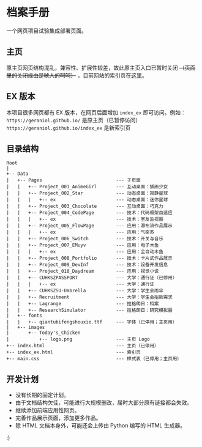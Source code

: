 # 档案手册

一个网页项目试验集成部署页面。

## 主页

原主页网页结构混乱，兼容性、扩展性较差，故此原主页入口已暂时关闭 ~~（页面里的关闭缘由是唬人的呵呵）~~ ，目前网站的索引页在[这里](https://geraniol.github.io/index_ex)。

## EX 版本

本项目很多网页都有 EX 版本，在网页后面增加 `index_ex` 即可访问。例如：
`https://geraniol.github.io/` 是原主页（已暂停访问）
`https://geraniol.github.io/index_ex` 是新索引页

## 目录结构

```
Root
|
+-- Data
|   +-- Pages                           --- 子页面
|   |   +-- Project_001_AnimeGirl       --- 互动桌面：插画少女
|   |   +-- Project_002_Star            --- 动态桌面：寂静星球
|   |   |   +-- ex                      --- 动态桌面：迷你星球
|   |   +-- Project_003_Chocolate       --- 互动桌面：巧克力
|   |   +-- Project_004_CodePage        --- 技术：代码框架自适应
|   |   |   +-- ex                      --- 技术：室友监视器
|   |   +-- Project_005_FlowPage        --- 应用：瀑布流作品展示
|   |   |   +-- ex                      --- 应用：气突苏
|   |   +-- Project_006_Switch          --- 技术：开关与音乐
|   |   +-- Project_007_EMuyv           --- 应用：电子木鱼
|   |   |   +-- ex                      --- 应用：全自动木鱼
|   |   +-- Project_008_Portfolio       --- 技术：卡片式作品展示
|   |   +-- Project_009_DevInf          --- 技术：设备开发信息
|   |   +-- Project_010_Daydream        --- 应用：视觉小说
|   |   +-- CUHKSZPASSPORT              --- 大学：通行证（已停用）
|   |   |   +-- ex                      --- 大学：通行证
|   |   +-- CUHKSZSU-Umbrella           --- 大学：学生会雨伞
|   |   +-- Recruitment                 --- 大学：学生会招新需求
|   |   +-- Lagrange                    --- 拉格朗日：档案
|   |   +-- ResearchSimulator           --- 拉格朗日：研究模拟器
|   +-- fonts
|   |   +-- qiantubifengshouxie.ttf     --- 字体（已停用；主页用）
|   +-- images
|       +-- Today's_Chicken
|           +-- logo.png                --- 主页 Logo
+-- index.html                          --- 主页（已停用）
+-- index_ex.html                       --- 索引页
+-- main.css                            --- 样式表（已停用；主页用）
```

## 开发计划

- 没有长期的固定计划。
- 由于文档结构欠佳，可能进行大规模删改，届时大部分原有链接都会失效。
- 继续添加前端应用性网页。
- 完善作品展示页面，添加更多作品。
- 除 HTML 文档本身外，可能还会上传由 Python 编写的 HTML 生成器。

:)